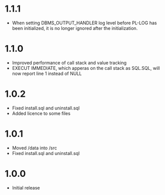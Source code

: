 # 1.1.1
- When setting DBMS_OUTPUT_HANDLER log level before PL-LOG has been initialized, it is no longer ignored after the initialization.

# 1.1.0
- Improved performance of call stack and value tracking
- EXECUT IMMEDIATE, which apperas on the call stack as SQL.SQL, will now report line 1 instead of NULL

# 1.0.2
- Fixed install.sql and uninstall.sql
- Added licence to some files

# 1.0.1
- Moved /data into /src
- Fixed install.sql and uninstall.sql

# 1.0.0
- Initial release